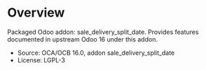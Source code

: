 # Overview

Packaged Odoo addon: sale_delivery_split_date. Provides features documented in upstream Odoo 16 under this addon.

- Source: OCA/OCB 16.0, addon sale_delivery_split_date
- License: LGPL-3
